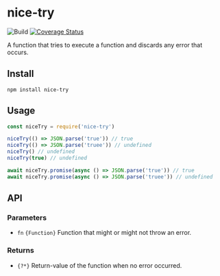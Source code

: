 # nice-try

![Build](https://github.com/electerious/nice-try/workflows/Build/badge.svg) [![Coverage Status](https://coveralls.io/repos/github/electerious/nice-try/badge.svg?branch=master)](https://coveralls.io/github/electerious/nice-try?branch=master)

A function that tries to execute a function and discards any error that occurs.

## Install

```
npm install nice-try
```

## Usage

```js
const niceTry = require('nice-try')

niceTry(() => JSON.parse('true')) // true
niceTry(() => JSON.parse('truee')) // undefined
niceTry() // undefined
niceTry(true) // undefined

await niceTry.promise(async () => JSON.parse('true')) // true
await niceTry.promise(async () => JSON.parse('truee')) // undefined
```

## API

### Parameters

- `fn` `{Function}` Function that might or might not throw an error.

### Returns

- `{?*}` Return-value of the function when no error occurred.